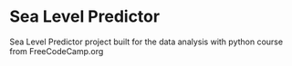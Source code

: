 # Sea Level Predictor

Sea Level Predictor project built for the data analysis with python course from FreeCodeCamp.org
